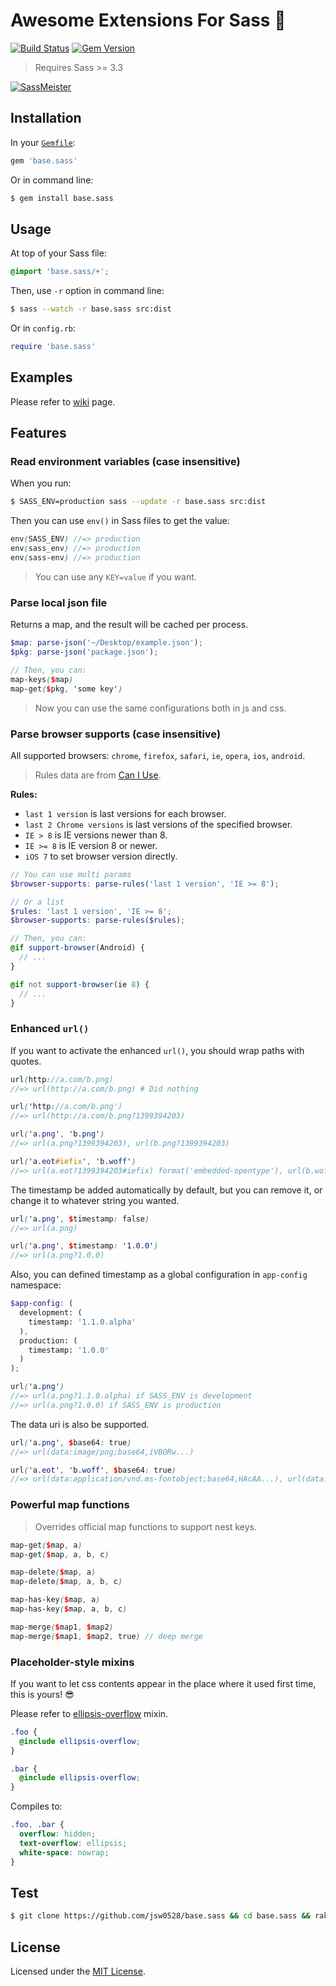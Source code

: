 # Awesome Extensions For Sass :kiss:

[![Build Status](https://travis-ci.org/jsw0528/base.sass.svg?branch=master)](https://travis-ci.org/jsw0528/base.sass)
[![Gem Version](https://badge.fury.io/rb/base.sass.svg)](http://badge.fury.io/rb/base.sass)

> Requires Sass >= 3.3

[![SassMeister](http://ww3.sinaimg.cn/large/624f9842jw1ekgg6t0a5dj214g0hotbs.jpg)](http://sassmeister.com/)

## Installation

In your [`Gemfile`](http://bundler.io/v1.6/gemfile.html):

```ruby
gem 'base.sass'
```

Or in command line:

```sh
$ gem install base.sass
```

## Usage

At top of your Sass file:

```scss
@import 'base.sass/+';
```

Then, use `-r` option in command line:

```sh
$ sass --watch -r base.sass src:dist
```

Or in `config.rb`:

```ruby
require 'base.sass'
```

## Examples

Please refer to [wiki](https://github.com/jsw0528/base.sass/wiki) page.

## Features

### Read environment variables (case insensitive)

When you run:

```sh
$ SASS_ENV=production sass --update -r base.sass src:dist
```

Then you can use `env()` in Sass files to get the value:

```scss
env(SASS_ENV) //=> production
env(sass_env) //=> production
env(sass-env) //=> production
```

> You can use any `KEY=value` if you want.

### Parse local json file

Returns a map, and the result will be cached per process.

```scss
$map: parse-json('~/Desktop/example.json');
$pkg: parse-json('package.json');

// Then, you can:
map-keys($map)
map-get($pkg, 'some key')
```

> Now you can use the same configurations both in js and css.

### Parse browser supports (case insensitive)

All supported browsers: `chrome`, `firefox`, `safari`, `ie`, `opera`, `ios`, `android`.

> Rules data are from [Can I Use](http://beta.caniuse.com/).

**Rules:**

- `last 1 version` is last versions for each browser.
- `last 2 Chrome versions` is last versions of the specified browser.
- `IE > 8` is IE versions newer than 8.
- `IE >= 8` is IE version 8 or newer.
- `iOS 7` to set browser version directly.

```scss
// You can use multi params
$browser-supports: parse-rules('last 1 version', 'IE >= 8');

// Or a list
$rules: 'last 1 version', 'IE >= 8';
$browser-supports: parse-rules($rules);

// Then, you can:
@if support-browser(Android) {
  // ...
}

@if not support-browser(ie 8) {
  // ...
}
```

### Enhanced `url()`

If you want to activate the enhanced `url()`, you should wrap paths with quotes.

```scss
url(http://a.com/b.png)
//=> url(http://a.com/b.png) # Did nothing

url('http://a.com/b.png')
//=> url(http://a.com/b.png?1399394203)

url('a.png', 'b.png')
//=> url(a.png?1399394203), url(b.png?1399394203)

url('a.eot#iefix', 'b.woff')
//=> url(a.eot?1399394203#iefix) format('embedded-opentype'), url(b.woff?1399394203) format('woff')
```

The timestamp be added automatically by default, but you can remove it, or change it to whatever string you wanted.

```scss
url('a.png', $timestamp: false)
//=> url(a.png)

url('a.png', $timestamp: '1.0.0')
//=> url(a.png?1.0.0)
```

Also, you can defined timestamp as a global configuration in `app-config` namespace:

```scss
$app-config: (
  development: (
    timestamp: '1.1.0.alpha'
  ),
  production: (
    timestamp: '1.0.0'
  )
);

url('a.png')
//=> url(a.png?1.1.0.alpha) if SASS_ENV is development
//=> url(a.png?1.0.0) if SASS_ENV is production
```

The data uri is also be supported.

```scss
url('a.png', $base64: true)
//=> url(data:image/png;base64,iVBORw...)

url('a.eot', 'b.woff', $base64: true)
//=> url(data:application/vnd.ms-fontobject;base64,HAcAA...), url(data:application/font-woff;base64,d09GR...)
```

### Powerful map functions

> Overrides official map functions to support nest keys.

```scss
map-get($map, a)
map-get($map, a, b, c)

map-delete($map, a)
map-delete($map, a, b, c)

map-has-key($map, a)
map-has-key($map, a, b, c)

map-merge($map1, $map2)
map-merge($map1, $map2, true) // deep merge
```

### Placeholder-style mixins

If you want to let css contents appear in the place where it used first time, this is yours! :sunglasses:

Please refer to [ellipsis-overflow](stylesheets/base.sass/mixins/_ellipsis-overflow.scss) mixin.

```scss
.foo {
  @include ellipsis-overflow;
}

.bar {
  @include ellipsis-overflow;
}
```

Compiles to:

```css
.foo, .bar {
  overflow: hidden;
  text-overflow: ellipsis;
  white-space: nowrap;
}
```

## Test

```sh
$ git clone https://github.com/jsw0528/base.sass && cd base.sass && rake
```

## License

Licensed under the [MIT License](http://www.opensource.org/licenses/mit-license.php).

